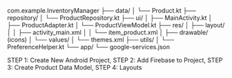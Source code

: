 com.example.InventoryManager
├── data/
│   └── Product.kt
├── repository/
│   └── ProductRepository.kt
├── ui/
│   ├── MainActivity.kt
│   ├── ProductAdapter.kt
│   └── ProductViewModel.kt
├── res/
│   ├── layout/
│   │   ├── activity_main.xml
│   │   └── item_product.xml
│   ├── drawable/ (icons)
│   └── values/
│       └── themes.xml
├── utils/
│   └── PreferenceHelper.kt
└── app/
   └── google-services.json

STEP 1: Create New Android Project, 
STEP 2: Add Firebase to Project,
STEP 3: Create Product Data Model,
STEP 4: Layouts
